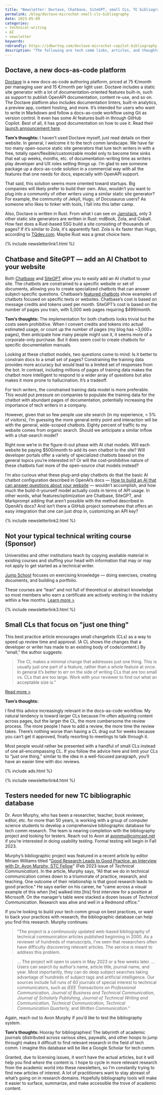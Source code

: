 ```yaml
---
title: "Newsletter: Doctave, Chatbase, SiteGPT, small CLs, TC bibliography"
permalink: /blog/doctave-microchat-small-cls-bibliography
date: 2023-05-09
categories:
- technical-writing
- AI
- newsletter
keywords: 
rebrandly: https://idbwrtng.com/doctave-microchat-copilot-bibliography
description: "The following are tech comm links, articles, and thoughts for May 9, 2023."
---
```


## Doctave, a new docs-as-code platform

[Doctave](https://docs.doctave.com/) is a new docs-as-code authoring platform, priced at 75 €/month per managing user and 15 €/month per light user. Doctave includes a static site generator with a lot of documentation-oriented features built-in, such as support to publish OpenAPI documentation, content re-use, and so on. The Doctave platform also includes documentation linters, built-in analytics, a preview app, content hosting, and more. It’s intended for users who want to write in Markdown and follow a docs-as-code workflow using Git as version control. It even has some AI features built-in through GitHub Copilot. Best of all, it has good documentation on how to use it. Read their [launch announcement here](https://www.doctave.com/blog/2023/05/04/doctave-public-launch.html).

**Tom’s thoughts:** I haven’t used Doctave myself, just read details on their website. In general, I welcome it to the tech comm landscape. We have far too many open-source static site generators that lure tech writers in with a free, totally open/flexible/customizable model only to become time sinks that eat up weeks, months, etc. of documentation-writing time as writers play developer and UX roles setting things up. I’m glad to see someone package up a docs-as-code solution in a commercial way with all the features that one needs for docs, especially with OpenAPI support. 

That said, this solution seems more oriented toward startups. Big companies will likely prefer to build their own. Also, wouldn’t you want to plug into a community of other writers using a similar static site generator? For example, the community of Jekyll, Hugo, of Docusaurus users? As someone who likes to tinker with tools, I fall into this latter camp. 

Also, Doctave is written in Rust. From what I can see on [Jamstack](https://jamstack.org/generators/), only 3 other static site generators are written in Rust: mdBook, Zola, and Cobalt. How fast does a Rust-based SSG build a site consisting of thousands of pages? If it’s similar to Zola, it's apparently fast. Zola is 4x faster than Hugo, according to [TQdev.com](https://tqdev.com/2023-zola-ssg-is-4x-faster-than-hugo). Maybe Rust was a great choice here. 

{% include newsletterlink1.html %}

## Chatbase and SiteGPT — add an AI Chatbot to your website

Both [Chatbase](https://www.chatbase.co/) and [SiteGPT](https://sitegpt.ai/) allow you to easily add an AI chatbot to your site. The chatbots are constrained to a specific website or set of documents, allowing you to create specialized chatbots that can answer subject-specific questions. Chatbase’s [featured chatbots](https://www.chatbase.co/featured-chatbots) show examples of chatbots focused on specific texts or websites. Chatbase’s cost is based on message credits and tokens used per month. SiteGPT’s cost is based on the number of pages you train, with 5,000 web pages requiring $499/month.

**Tom’s thoughts:** The implementation for both chatbots looks trivial but the costs seem prohibitive. When I convert credits and tokens into actual estimated usage, or count up the number of pages (my blog has ~3,000+ pages), then anticipate how many people might use it, it seems more of a corporate-only purchase. But it does seem cool to create chatbots for specific documentation manuals.

Looking at these chatbot models, two questions come to mind: Is it better to constrain docs to a small set of pages? Constraining the training data provides more accuracy but would lead to a limited set of responses from the bot. In contrast, including millions of pages of training data makes the chatbot more intelligent to respond to a wider array of questions but also makes it more prone to hallucination. It’s a tradeoff. 

For tech writers, the constrained training data model is more preferable. This would put pressure on companies to populate the training data for the chatbot with abundant pages of documentation, potentially increasing the importance of tech writers in a company.

However, given that so few people use site search (in my experience, &lt; 5% of visitors), I’m guessing the more general entry point and interaction will be with the general, wide-scoped chatbots. Eighty percent of traffic to my website comes from organic search. Should we anticipate a similar inflow with a chat-search model?

Right now we’re in the figure-it-out phase with AI chat models. Will each website be paying $500/month to add its own chatbot to the site? Will developer portals offer a variety of specialized chatbots based on the general topics you’re interested in? Or will the cost-prohibitive nature of these chatbots fuel more of the open-source chat models instead?

I’m also curious what these plug-and-play chatbots do that the basic AI chatbot configuration described in OpenAI’s docs &mdash; [How to build an AI that can answer questions about your website](https://platform.openai.com/docs/tutorials/web-qa-embeddings) &mdash; wouldn’t accomplish, and how much the build-it-yourself model actually costs in terms of API usage. In other words, what features/optimization are Chatbase, SiteGPT, and Markprompt adding that aren’t possible with the method described in OpenAI’s docs? And isn’t there a GitHub project somewhere that offers an easy integration that one can just drop in, customizing an API key?

{% include newsletterlink2.html %}

## Not your typical technical writing course (Sponsor)

Universities and other institutions teach by copying available material in existing courses and stuffing your head with information that may or may not apply to get started as a technical writer.

[Jump School](https://idbwrtng.com/becometechnicalwriter2) focuses on exercising knowledge &mdash; doing exercises, creating documents, and building a portfolio. 

These courses are “lean” and not full of theoretical or abstract knowledge so most members who earn a certificate are actively working in the industry within a few months. [Learn more >](https://idbwrtng.com/becometechnicalwriter3)

{% include newsletterlink3.html %}

## Small CLs that focus on "just one thing"

This best practice article encourages small changelists (CLs) as a way to speed up review time and approval. (A CL shows the changes that a developer or writer has made to an existing body of code/content.) By “small,” the author suggests: 
 
> The CL makes a minimal change that addresses just one thing. This is usually just one part of a feature, rather than a whole feature at once. In general it’s better to err on the side of writing CLs that are too small vs. CLs that are too large. Work with your reviewer to find out what an acceptable size is.” 
 
[Read more >](https://google.github.io/eng-practices/review/developer/small-cls.html)

**Tom’s thoughts:** 

I find this advice increasingly relevant in the docs-as-code workflow. My natural tendency is toward larger CLs because I’m often adjusting content across pages, but the larger the CL, the more cumbersome the review process. The more people I have to add a review, the more time the review takes. There’s nothing worse than having a CL drag out for weeks because you can’t get it approved, finally resorting to meetings to talk through it. 

Most people would rather be presented with a handful of small CLs instead of one all-encompassing CL. If you follow the advice here and limit your CLs to “just one thing,” similar to the idea in a well-focused paragraph, you’ll have an easier time with doc reviews.

{% include ads.html %}

{% include newsletterlink4.html %}

## Testers needed for new TC bibliographic database

Dr. Avon Murphy, who has been a researcher, teacher, book reviewer, editor, etc. for more than 50 years, is working with a group of computer science students to develop a comprehensive bibliographic database for tech comm research. The team is nearing completion with the bibliography project and looking for testers. Reach out to Avon at avonmu@comcast.net if you’re interested in doing usability testing. Formal testing will begin in Fall 2023.

Murphy’s bibliographic project was featured in a recent article by editor Miriam Williams titled “[Good Research Leads to Good Practice: an Interview with Dr. Avon Murphy, STC Fellow](https://www.ingentaconnect.com/contentone/stc/tc/2023/00000070/00000001/art00001#)” (Feb 2023 issue of _Technical Communication_). In the article, Murphy says, “All that we do in technical communication comes down to a triumvirate of practice, research, and teaching. One outcome of their relationship is that good research leads to good practice." He says earlier on his career, he "came across a visual example of this when [he] walked into [his] first interview for a position at Microsoft. On the manager’s table were stacked a dozen issues of _Technical Communication_. Research was alive and well in a Redmond office.”

If you’re looking to build your tech comm group on best practices, or want to back your practices with research, the bibliographic database can help you find this research. Murphy continues:

> “The project is a continuously updated web-based bibliography of technical communication articles published beginning in 2000. As a reviewer of hundreds of manuscripts, I’ve seen that researchers often have difficulty discovering relevant articles. The service is meant to address this problem.


> ... The project will open to users in May 2023 or a few weeks later. ... Users can search by author’s name, article title, journal name, and year. Most importantly, they can do deep subject searches taking advantage of hundreds of subject tags and artificial intelligence. Our sources include full runs of 60 journals of special interest to technical communicators, such as _IEEE Transactions on Professional Communication, Journal of Business and Technical Communication, Journal of Scholarly Publishing, Journal of Technical Writing and Communication, Technical Communication, Technical Communication Quarterly,_ and _Written Communication_.” 

Again, reach out to Avon Murphy if you’d like to test the bibliography system.

**Tom’s thoughts:** Hooray for bibliographies! The labyrinth of academic journals (distributed across various sites, paywalls, and other hoops to jump through) makes it difficult to find relevant research in the field of tech comm. I imagine this database will be like a Google Scholar for tech comm. 

Granted, due to licensing issues, it won’t have the actual articles, but it will help you find _where_ the content is. I hope to cycle in more relevant research from the academic world into these newsletters, so I’m constantly trying to find new articles of interest. A lot of practitioners want to stay abreast of what’s going on in research domains. Hopefully bibliography tools will make it easier to surface, summarize, and make accessible the trove of academic content. 